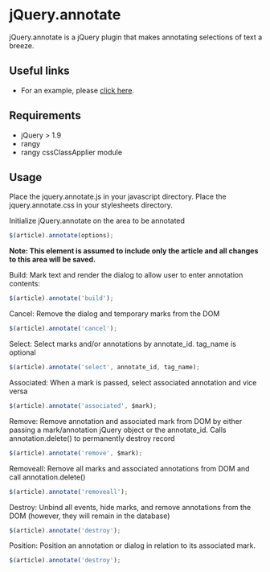 # jQuery.annotate

jQuery.annotate is a jQuery plugin that makes annotating selections of text a breeze.

## Useful links

- For an example, please [click here](https://poemannotator.herokuapp.com).

## Requirements

- jQuery > 1.9
- rangy
- rangy cssClassApplier module

## Usage

Place the jquery.annotate.js in your javascript directory.
Place the jquery.annotate.css in your stylesheets directory.

Initialize jQuery.annotate on the area to be annotated

```javascript
$(article).annotate(options);
```

**Note: This element is assumed to include only the article and all changes to this area will be saved.**

Build: Mark text and render the dialog to allow user to enter annotation contents:

```javascript
$(article).annotate('build');
```

Cancel: Remove the dialog and temporary marks from the DOM

```javascript
$(article).annotate('cancel');
```

Select: Select marks and/or annotations by annotate_id. tag_name is optional

```javascript
$(article).annotate('select', annotate_id, tag_name);
```

Associated: When a mark is passed, select associated annotation and vice versa

```javascript
$(article).annotate('associated', $mark);
```

Remove: Remove annotation and associated mark from DOM by either passing a mark/annotation jQuery object or the annotate_id. Calls annotation.delete() to permanently destroy record

```javascript
$(article).annotate('remove', $mark);
```

Removeall: Remove all marks and associated annotations from DOM and call annotation.delete()

```javascript
$(article).annotate('removeall');
```

Destroy: Unbind all events, hide marks, and remove annotations from the DOM (however, they will remain in the database)

```javascript
$(article).annotate('destroy');
```

Position: Position an annotation or dialog in relation to its associated mark.

```javascript
$(article).annotate('destroy');
```